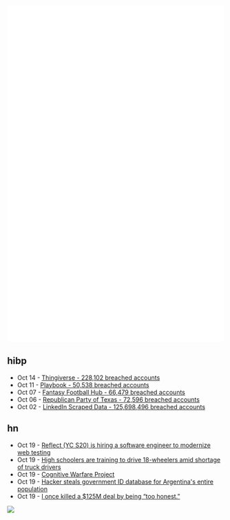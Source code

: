 ![Metrics](https://raw.githubusercontent.com/phixion/phixion/master/metrics.svg)

## hibp

<!--
for https://github.com/phixion/phixion/blob/main/.github/workflows/feeds.yml
-->
<!--START_SECTION:haveibeenpwnd-->
- Oct 14 - [Thingiverse - 228,102 breached accounts](https://haveibeenpwned.com/PwnedWebsites#Thingiverse)
- Oct 11 - [Playbook - 50,538 breached accounts](https://haveibeenpwned.com/PwnedWebsites#Playbook)
- Oct 07 - [Fantasy Football Hub - 66,479 breached accounts](https://haveibeenpwned.com/PwnedWebsites#FantasyFootballHub)
- Oct 06 - [Republican Party of Texas - 72,596 breached accounts](https://haveibeenpwned.com/PwnedWebsites#RepublicanPartyOfTexas)
- Oct 02 - [LinkedIn Scraped Data - 125,698,496 breached accounts](https://haveibeenpwned.com/PwnedWebsites#LinkedInScrape)
<!--END_SECTION:haveibeenpwnd-->

## hn

<!--
for https://github.com/phixion/phixion/blob/main/.github/workflows/feeds.yml
-->
<!--START_SECTION:hn-->
- Oct 19 - [Reflect (YC S20) is hiring a software engineer to modernize web testing](https://www.workatastartup.com/jobs/46431)
- Oct 19 - [High schoolers are training to drive 18-wheelers amid shortage of truck drivers](https://www.npr.org/2021/10/13/1045463623/high-schoolers-are-training-to-drive-18-wheelers-amid-a-shortage-of-truck-driver)
- Oct 19 - [Cognitive Warfare Project](https://www.innovationhub-act.org/content/cw-documents)
- Oct 19 - [Hacker steals government ID database for Argentina's entire population](https://therecord.media/hacker-steals-government-id-database-for-argentinas-entire-population/)
- Oct 19 - [I once killed a $125M deal by being “too honest.”](https://twitter.com/apartovi/status/1449856639331340289)
<!--END_SECTION:hn-->

<!--
for https://yhype.me
-->
![](https://hit.yhype.me/github/profile?user_id=13013670)
